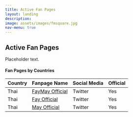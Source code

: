 ```yaml
---
title: Active Fan Pages
layout: landing
description: 
image: assets/images/fmsquare.jpg
nav-menu: true
---
```


<!-- Main -->
<div id="main">

<!-- One -->
<section id="one">
	<div class="inner">
		<!-- <header class="major">
			<h2>Fan Pages </h2>
		</header>
		<p>Placeholder.</p> -->
	</div>
</section>

<!-- Content -->
<h2 id="content">Active Fan Pages</h2>
<p>Placeholder text. </p>

<h4>Fan Pages by Countries</h4>
<div class="table-wrapper">
	<table>
		<thead>
			<tr>
				<th>Country</th>
				<th>Fanpage Name</th>
				<th>Social Media</th>
				<th>Official</th>
			</tr>
		</thead>
		<tbody>
			<tr>
				<td>Thai</td>
				<td><a href="https://x.com/FayMayOfficial">FayMay Official</a></td>
				<td>Twitter</td>
				<td>Yes</td>
			</tr>
			<tr>
				<td>Thai</td>
				<td><a href="https://x.com/FayOfficial_TH">Fay Official</a></td>
				<td>Twitter</td>
				<td>Yes</td>
			</tr>
			<tr>
				<td>Thai</td>
				<td><a href="https://x.com/MayOfficial_TH">May Official</a></td>
				<td>Twitter</td>
				<td>Yes</td>
			</tr>
		</tbody>
	</table>
</div>
